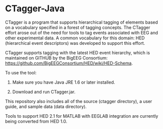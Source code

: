 CTagger-Java
==========

CTagger is a program that supports hierarchical tagging of elements based on a vocabulary
specified in a forest of tagging concepts. The CTagger effort arose out of the need for
tools to tag events associated with EEG and other experimental data. A common vocabulary
for this domain:  HED (hierarchical event descriptors) was developed to support this effort.

CTagger supports tagging with the latest HED event hierarchy, which is maintained on
GITHUB by the BigEEG Consortium: https://github.com/BigEEGConsortium/HED/wiki/HED-Schema.

To use the tool:

1)  Make sure you have Java JRE 1.6 or later installed.

2)  Download and run CTagger.jar.

This repository also includes all of the source (ctagger directory), a user guide, and sample data (data directory).

Tools to support HED 2.1 for MATLAB with EEGLAB integration are currently being converted from HED 1.0.
 
